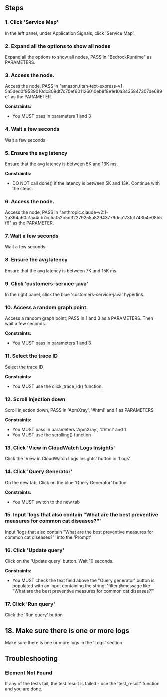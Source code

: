 ## Steps

### 1. Click 'Service Map'

In the left panel, under Application Signals, click 'Service Map'.

### 2. Expand all the options to show all nodes

Expand all the options to show all nodes, PASS in "BedrockRuntime" as PARAMETERS.

### 3. Access the node.

Access the node, PASS in "amazon.titan-text-express-v1-5a5ded0f9539010dc308df7c70ef601126010eb8f8e1e10a3435847307de689e" as the PARAMETER.

**Constraints:**
- You MUST pass in parameters 1 and 3

### 4. Wait a few seconds

Wait a few seconds.

### 5. Ensure the avg latency

Ensure that the avg latency is between 5K and 13K ms.

**Constraints:**
- DO NOT call done() if the latency is between 5K and 13K. Continue with the steps.

### 6. Access the node.

Access the node, PASS in "anthropic.claude-v2:1-2a394a60c1aa4cb7cc5af52b5d32279255a82943779dea173fc1743b4e0855f6" as the PARAMETER.

### 7. Wait a few seconds

Wait a few seconds.

### 8. Ensure the avg latency

Ensure that the avg latency is between 7K and 15K ms.

### 9. Click 'customers-service-java'

In the right panel, click the blue 'customers-service-java' hyperlink.

### 10. Access a random graph point.

Access a random graph point, PASS in 1 and 3 as a PARAMETERS. Then wait a few seconds.

**Constraints:**
- You MUST pass in parameters 1 and 3

### 11. Select the trace ID

Select the trace ID

**Constraints:**
- You MUST use the click_trace_id() function.

### 12. Scroll injection down

Scroll injection down, PASS in 'ApmXray', '#html' and 1 as PARAMETERS

**Constraints:**
- You MUST pass in parameters 'ApmXray', '#html' and 1
- You MUST use the scrolling() function

### 13. Click 'View in CloudWatch Logs Insights'

Click the 'View in CloudWatch Logs Insights' button in 'Logs'

### 14. Click 'Query Generator'

On the new tab, Click on the blue 'Query Generator' button

**Constraints:**
- You MUST switch to the new tab

### 15. Input 'logs that also contain "What are the best preventive measures for common cat diseases?"'

Input 'logs that also contain "What are the best preventive measures for common cat diseases?"' into the 'Prompt'

### 16. Click 'Update query'

Click on the 'Update query' button. Wait 10 seconds. 

**Constraints:**
- You MUST check the text field above the "Query generator' button is populated with an input containing the string: 'filter @message like "What are the best preventive measures for common cat diseases?"'

### 17. Click 'Run query'

Click the 'Run query' button

## 18. Make sure there is one or more logs

Make sure there is one or more logs in the 'Logs' section

## Troubleshooting

### Element Not Found
If any of the tests fail, the test result is failed - use the 'test_result' function and you are done.